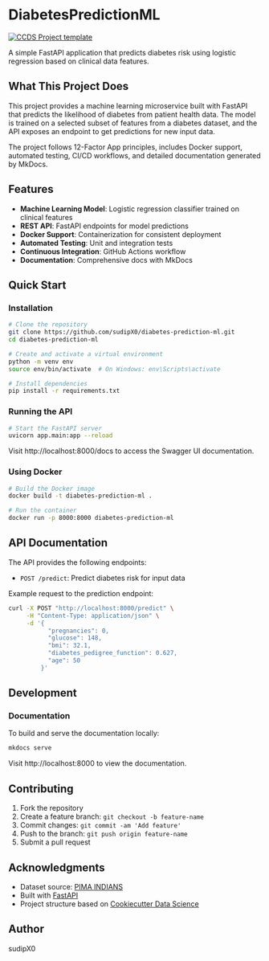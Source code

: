 # DiabetesPredictionML

[![CCDS Project template](https://img.shields.io/badge/CCDS-Project%20template-328F97?logo=cookiecutter)](https://cookiecutter-data-science.drivendata.org/)

A simple FastAPI application that predicts diabetes risk using logistic regression based on clinical data features.

## What This Project Does

This project provides a machine learning microservice built with FastAPI that predicts the likelihood of diabetes from patient health data. The model is trained on a selected subset of features from a diabetes dataset, and the API exposes an endpoint to get predictions for new input data.

The project follows 12-Factor App principles, includes Docker support, automated testing, CI/CD workflows, and detailed documentation generated by MkDocs.

## Features

- **Machine Learning Model**: Logistic regression classifier trained on clinical features
- **REST API**: FastAPI endpoints for model predictions
- **Docker Support**: Containerization for consistent deployment
- **Automated Testing**: Unit and integration tests
- **Continuous Integration**: GitHub Actions workflow
- **Documentation**: Comprehensive docs with MkDocs

## Quick Start

### Installation

```bash
# Clone the repository
git clone https://github.com/sudipX0/diabetes-prediction-ml.git
cd diabetes-prediction-ml

# Create and activate a virtual environment
python -m venv env
source env/bin/activate  # On Windows: env\Scripts\activate

# Install dependencies
pip install -r requirements.txt
```

### Running the API

```bash
# Start the FastAPI server
uvicorn app.main:app --reload
```

Visit http://localhost:8000/docs to access the Swagger UI documentation.

### Using Docker

```bash
# Build the Docker image
docker build -t diabetes-prediction-ml .

# Run the container
docker run -p 8000:8000 diabetes-prediction-ml
```
## API Documentation

The API provides the following endpoints:

- `POST /predict`: Predict diabetes risk for input data

Example request to the prediction endpoint:

```bash
curl -X POST "http://localhost:8000/predict" \
     -H "Content-Type: application/json" \
     -d '{
           "pregnancies": 0,
           "glucose": 148,
           "bmi": 32.1,
           "diabetes_pedigree_function": 0.627,
           "age": 50
         }'

```

## Development


### Documentation

To build and serve the documentation locally:

```bash
mkdocs serve
```

Visit http://localhost:8000 to view the documentation.


## Contributing

1. Fork the repository
2. Create a feature branch: `git checkout -b feature-name`
3. Commit changes: `git commit -am 'Add feature'`
4. Push to the branch: `git push origin feature-name`
5. Submit a pull request

## Acknowledgments

- Dataset source: [PIMA INDIANS](https://www.kaggle.com/datasets/uciml/pima-indians-diabetes-database)
- Built with [FastAPI](https://fastapi.tiangolo.com/)
- Project structure based on [Cookiecutter Data Science](https://drivendata.github.io/cookiecutter-data-science/)

## Author
sudipX0
